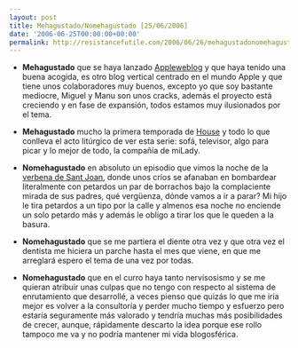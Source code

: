 ```yaml
---
layout: post
title: Mehagustado/Nomehagustado [25/06/2006]
date: '2006-06-25T00:00:00+00:00'
permalink: http://resistancefutile.com/2006/06/26/mehagustadonomehagustado-25062006/
---
```

- <span style="font-weight:bold;">Mehagustado</span> que se haya lanzado <a href="http://es.appleweblog.com/">Appleweblog</a> y que haya tenido una buena acogida, es otro blog vertical centrado en el mundo Apple y que tiene unos colaboradores muy buenos, excepto yo que soy bastante mediocre, Miguel y Manu son unos cracks, además el proyecto está creciendo y en fase de expansión, todos estamos muy ilusionados por el tema.

- <span style="font-weight:bold;">Mehagustado</span> mucho la primera temporada de <a href="http://www.imdb.com/title/tt0412142/">House</a> y todo lo que conlleva el acto litúrgico de ver esta serie: sofá, televisor, algo para picar y lo mejor de todo, la compañía de miLady.

- <span style="font-weight:bold;">Nomehagustado</span> en absoluto un episodio que vimos la noche de la <a href="http://www.sgci.mec.es/au/sanjuan.htm">verbena de Sant Joan</a>, donde unos críos se afanaban en bombardear literalmente con petardos un par de borrachos bajo la complaciente mirada de sus padres, qué vergüenza, dónde vamos a ir a parar? Mi hijo le tira petardos a un tipo por la calle y almenos esa noche no enciende un solo petardo más y además le obligo a tirar los que le queden a la basura.

- <span style="font-weight:bold;">Nomehagustado</span> que se me partiera el diente otra vez y que otra vez el dentista me hiciera un parche hasta el mes que viene, en que me arreglará espero el tema de una vez por todas.

- <span style="font-weight:bold;">Nomehagustado</span> que en el curro haya tanto nervisosismo y se me quieran atribuir unas culpas que no tengo con respecto al sistema de enrutamiento que desarrollé, a veces pienso que quizás lo que me iría mejor es volver a la consultoría y perder mucho tiempo y esfuerzo pero estaría seguramente más valorado y tendría muchas más posibilidades de crecer, aunque, rápidamente descarto la idea porque ese rollo tampoco me va y no podría mantener mi vida blogosférica.
